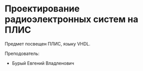 # Проектирование радиоэлектронных систем на ПЛИС

Предмет посвещен ПЛИС, языку VHDL.

Преподователь:

* Бурый Евгений Владленович
